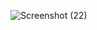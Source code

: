 
![Screenshot (22)](https://user-images.githubusercontent.com/83687064/160766926-427b374d-45f3-4e41-97d2-abadaf1082d0.png)



